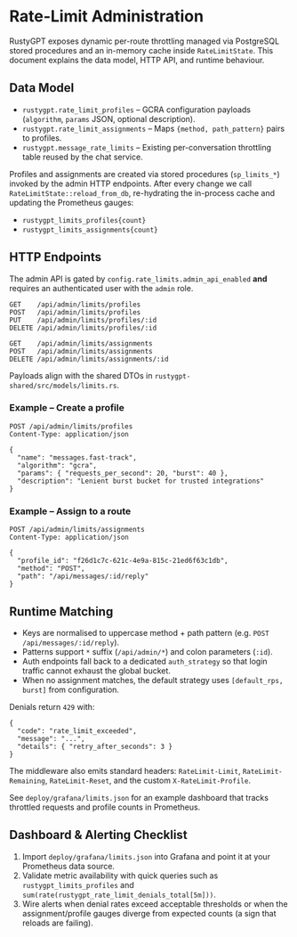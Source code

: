 # Rate-Limit Administration

RustyGPT exposes dynamic per-route throttling managed via PostgreSQL stored procedures and an in-memory cache inside `RateLimitState`. This document explains the data model, HTTP API, and runtime behaviour.

## Data Model

* `rustygpt.rate_limit_profiles` – GCRA configuration payloads (`algorithm`, `params` JSON, optional description).
* `rustygpt.rate_limit_assignments` – Maps `{method, path_pattern}` pairs to profiles.
* `rustygpt.message_rate_limits` – Existing per-conversation throttling table reused by the chat service.

Profiles and assignments are created via stored procedures (`sp_limits_*`) invoked by the admin HTTP endpoints. After every change we call `RateLimitState::reload_from_db`, re-hydrating the in-process cache and updating the Prometheus gauges:

* `rustygpt_limits_profiles{count}`
* `rustygpt_limits_assignments{count}`

## HTTP Endpoints

The admin API is gated by `config.rate_limits.admin_api_enabled` **and** requires an authenticated user with the `admin` role.

```
GET    /api/admin/limits/profiles
POST   /api/admin/limits/profiles
PUT    /api/admin/limits/profiles/:id
DELETE /api/admin/limits/profiles/:id

GET    /api/admin/limits/assignments
POST   /api/admin/limits/assignments
DELETE /api/admin/limits/assignments/:id
```

Payloads align with the shared DTOs in `rustygpt-shared/src/models/limits.rs`.

### Example – Create a profile

```http
POST /api/admin/limits/profiles
Content-Type: application/json

{
  "name": "messages.fast-track",
  "algorithm": "gcra",
  "params": { "requests_per_second": 20, "burst": 40 },
  "description": "Lenient burst bucket for trusted integrations"
}
```

### Example – Assign to a route

```http
POST /api/admin/limits/assignments
Content-Type: application/json

{
  "profile_id": "f26d1c7c-621c-4e9a-815c-21ed6f63c1db",
  "method": "POST",
  "path": "/api/messages/:id/reply"
}
```

## Runtime Matching

* Keys are normalised to uppercase method + path pattern (e.g. `POST /api/messages/:id/reply`).
* Patterns support `*` suffix (`/api/admin/*`) and colon parameters (`:id`).
* Auth endpoints fall back to a dedicated `auth_strategy` so that login traffic cannot exhaust the global bucket.
* When no assignment matches, the default strategy uses `[default_rps, burst]` from configuration.

Denials return `429` with:

```
{
  "code": "rate_limit_exceeded",
  "message": "...",
  "details": { "retry_after_seconds": 3 }
}
```

The middleware also emits standard headers: `RateLimit-Limit`, `RateLimit-Remaining`, `RateLimit-Reset`, and the custom `X-RateLimit-Profile`.

See `deploy/grafana/limits.json` for an example dashboard that tracks throttled requests and profile counts in Prometheus.

## Dashboard & Alerting Checklist

1. Import `deploy/grafana/limits.json` into Grafana and point it at your Prometheus data source.
2. Validate metric availability with quick queries such as `rustygpt_limits_profiles` and `sum(rate(rustygpt_rate_limit_denials_total[5m]))`.
3. Wire alerts when denial rates exceed acceptable thresholds or when the assignment/profile gauges diverge from expected counts (a sign that reloads are failing).
